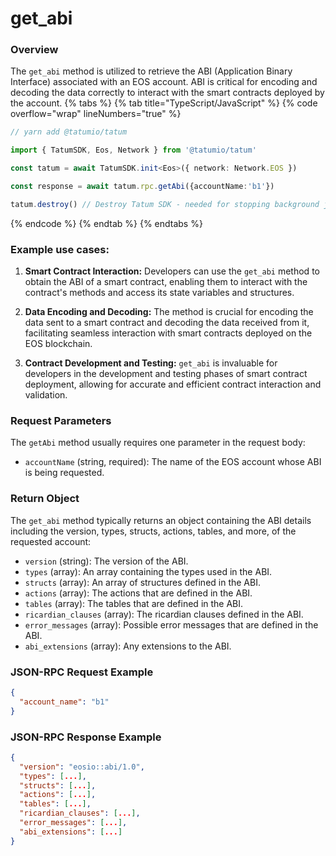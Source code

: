 # get_abi

### Overview

The `get_abi` method is utilized to retrieve the ABI (Application Binary Interface) associated with an EOS account. ABI is critical for encoding and decoding the data correctly to interact with the smart contracts deployed by the account.
{% tabs %}
{% tab title="TypeScript/JavaScript" %}
{% code overflow="wrap" lineNumbers="true" %}
```typescript
// yarn add @tatumio/tatum

import { TatumSDK, Eos, Network } from '@tatumio/tatum'

const tatum = await TatumSDK.init<Eos>({ network: Network.EOS })

const response = await tatum.rpc.getAbi({accountName:'b1'})

tatum.destroy() // Destroy Tatum SDK - needed for stopping background jobs
```
{% endcode %}
{% endtab %}
{% endtabs %}
### Example use cases:

1. **Smart Contract Interaction:**
   Developers can use the `get_abi` method to obtain the ABI of a smart contract, enabling them to interact with the contract's methods and access its state variables and structures.

2. **Data Encoding and Decoding:**
   The method is crucial for encoding the data sent to a smart contract and decoding the data received from it, facilitating seamless interaction with smart contracts deployed on the EOS blockchain.

3. **Contract Development and Testing:**
   `get_abi` is invaluable for developers in the development and testing phases of smart contract deployment, allowing for accurate and efficient contract interaction and validation.

### Request Parameters

The `getAbi` method usually requires one parameter in the request body:

- `accountName` (string, required): The name of the EOS account whose ABI is being requested.

### Return Object

The `get_abi` method typically returns an object containing the ABI details including the version, types, structs, actions, tables, and more, of the requested account:

- `version` (string): The version of the ABI.
- `types` (array): An array containing the types used in the ABI.
- `structs` (array): An array of structures defined in the ABI.
- `actions` (array): The actions that are defined in the ABI.
- `tables` (array): The tables that are defined in the ABI.
- `ricardian_clauses` (array): The ricardian clauses defined in the ABI.
- `error_messages` (array): Possible error messages that are defined in the ABI.
- `abi_extensions` (array): Any extensions to the ABI.

### JSON-RPC Request Example

```json
{
  "account_name": "b1"
}
```
### JSON-RPC Response Example

```json
{
  "version": "eosio::abi/1.0",
  "types": [...],
  "structs": [...],
  "actions": [...],
  "tables": [...],
  "ricardian_clauses": [...],
  "error_messages": [...],
  "abi_extensions": [...]
}
```